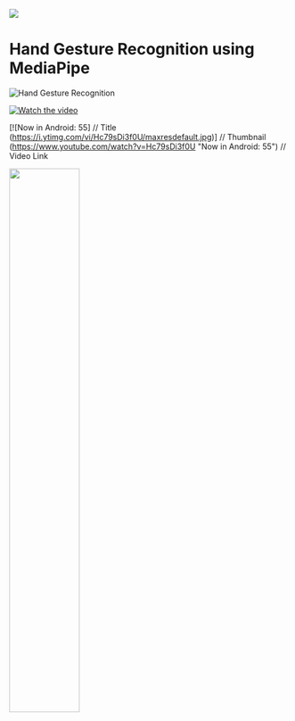 ![](https://www.loom.com/share/a91b66c1232645ae85e469942f234bb5?sid=2ef96f3f-816f-4954-9386-67a439b86fc7)

# Hand Gesture Recognition using MediaPipe

![Hand Gesture Recognition](https://github.com/baukk/Gesture-Recognition/assets/76152244/52d33d2b-3cff-44c7-b504-a670c5927e67)


[![Watch the video](https://i.stack.imgur.com/Vp2cE.png)](https://youtu.be/vt5fpE0bzSY)


[![Now in Android: 55]          // Title
(https://i.ytimg.com/vi/Hc79sDi3f0U/maxresdefault.jpg)] // Thumbnail
(https://www.youtube.com/watch?v=Hc79sDi3f0U "Now in Android: 55")    // Video Link


[<img src="https://i.ytimg.com/vi/Hc79sDi3f0U/maxresdefault.jpg" width="50%">]([https://www.youtube.com/watch?v=Hc79sDi3f0U "Now in Android: 55](https://www.loom.com/share/a91b66c1232645ae85e469942f234bb5?sid=b0eb1e66-95f4-4606-a9a9-96e270f451ef)https://www.loom.com/share/a91b66c1232645ae85e469942f234bb5?sid=b0eb1e66-95f4-4606-a9a9-96e270f451ef")
